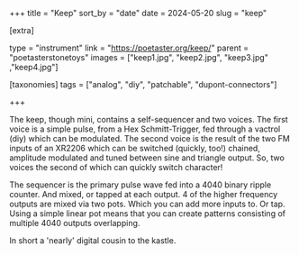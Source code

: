 +++
title = "Keep"
sort_by = "date"
date = 2024-05-20
slug = "keep"

[extra]

type = "instrument"
link = "https://poetaster.org/keep/"
parent = "poetasterstonetoys"
images = ["keep1.jpg", "keep2.jpg", "keep3.jpg" ,"keep4.jpg"]

[taxonomies]
tags = ["analog", "diy", "patchable", "dupont-connectors"]

+++

The keep, though mini, contains a self-sequencer and two voices. The first voice is a simple pulse, from a Hex Schmitt-Trigger, fed through a vactrol (diy) which can be modulated. The second voice is the result of the two FM inputs of an XR2206 which can be switched (quickly, too!) chained, amplitude modulated and tuned between sine and triangle output. So, two voices the second of which can quickly switch character!

The sequencer is the primary pulse wave fed into a 4040 binary ripple counter. And mixed, or tapped at each output. 4 of the higher frequency outputs are mixed via two pots. Which you can add more inputs to. Or tap. Using a simple linear pot means that you can create patterns consisting of multiple 4040 outputs overlapping.

In short a 'nearly' digital cousin to the kastle.
